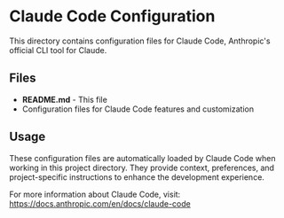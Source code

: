 # Claude Code Configuration

This directory contains configuration files for Claude Code, Anthropic's official CLI tool for Claude.

## Files

- **README.md** - This file
- Configuration files for Claude Code features and customization

## Usage

These configuration files are automatically loaded by Claude Code when working in this project directory. They provide context, preferences, and project-specific instructions to enhance the development experience.

For more information about Claude Code, visit: https://docs.anthropic.com/en/docs/claude-code